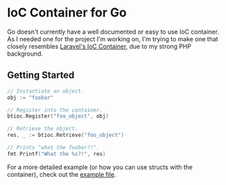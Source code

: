 # IoC Container for Go

Go doesn't currently have a well documented or easy to use IoC container. As I needed one for the project I'm working on, I'm trying to make one that closely resembles [Laravel's IoC Container](https://laravel.com/docs/5.3/container), due to my strong PHP background.

## Getting Started

```go
// Instantiate an object.
obj := "foobar"

// Register into the container.
btioc.Register("foo_object", obj)

// Retrieve the object.
res, _ := btioc.Retrieve("foo_object")

// Prints "what the foobar?!".
fmt.Printf("What the %s?!", res)
```

For a more detailed example (or how you can use structs with the container), check out the [example file](https://github.com/bt/btioc/blob/master/example/main.go).
